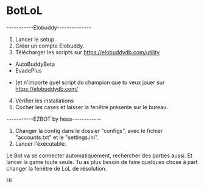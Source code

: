 # BotLoL

-----------Elobuddy--------------

1) Lancer le setup.
2) Créer un compte Elobuddy.
3) Télécharger les scripts sur https://elobuddydb.com/utility
- AutoBuddyBeta
- EvadePlus
+ (et n'importe quel script du champion que tu veux jouer sur https://elobuddydb.com/
4) Vérifier les installations
5) Cocher les cases et laisser la fenêtre présente sur le bureau.

-----------EZBOT by hesa------------

1) Changer la config dans le dossier "configs", avec le fichier "accounts.txt" et le "settings.ini".
2) Lancer l'éxécutable.

Le Bot va se connecter automatiquement, rechercher des parties aussi. Et lancer la game toute seule. Tu as plus besoin de faire quelques chose à part changer la fenêtre de LoL de résolution.


Hi
